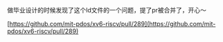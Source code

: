 做毕业设计的时候发现了这个ld文件的一个问题，提了pr被合并了，开心～

[https://github.com/mit-pdos/xv6-riscv/pull/289](https://github.com/mit-pdos/xv6-riscv/pull/289)